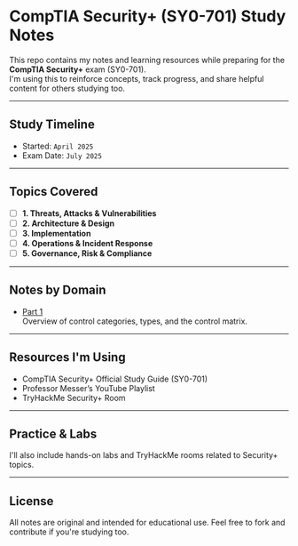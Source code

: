 # CompTIA Security+ (SY0-701) Study Notes

This repo contains my notes and learning resources while preparing for the **CompTIA Security+** exam (SY0-701).  
I'm using this to reinforce concepts, track progress, and share helpful content for others studying too.

---

## Study Timeline  
- Started: `April 2025`  
- Exam Date: `July 2025`

---

## Topics Covered

- [ ] **1. Threats, Attacks & Vulnerabilities**
- [ ] **2. Architecture & Design**
- [ ] **3. Implementation**
- [ ] **4. Operations & Incident Response**
- [ ] **5. Governance, Risk & Compliance**

---

## Notes by Domain

- [Part 1](/notes/part-1-security-fundamentals.md)  
  Overview of control categories, types, and the control matrix.

---

## Resources I'm Using

- CompTIA Security+ Official Study Guide (SY0-701)
- Professor Messer’s YouTube Playlist
- TryHackMe Security+ Room

---

## Practice & Labs

I'll also include hands-on labs and TryHackMe rooms related to Security+ topics.

---

## License  
All notes are original and intended for educational use. Feel free to fork and contribute if you're studying too.
